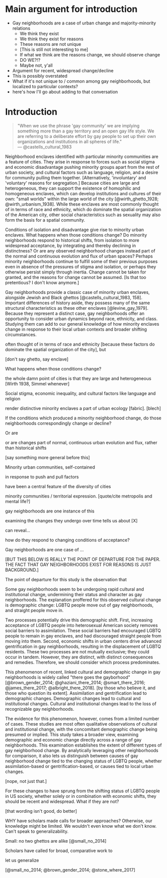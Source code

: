 ---
---

# Main argument for introduction

- Gay neighborhoods are a case of urban change and majority-minority relations
    - We think they exist
    - We think they exist for reasons
    - These reasons are not unique
    - [This is still not interesting to me]
    - If what we think are the reasons change, we should observe change
    - DO WE?!?
    - Maybe not, y'all
- Argument for recent, widespread change/decline
- This is possibly overstated
- What if it's not unique to / common among gay neighborhoods, but localized to particular contexts?
- here's how I'll go about adding to that conversation

# Introduction

> "When we use the phrase 'gay community' we are implying something more than a gay territory and an open gay life style. We are referring to a deliberate effort by gay people to set up their own organizations and institutions in all spheres of life."  
> — @castells_cultural_1983

Neighborhood enclaves identified with particular minority communities are a feature of cities. They arise in response to forces such as social stigma and economic disadvantage pushing minority groups apart from the rest of urban society, and cultural factors such as language, religion, and a desire for community pulling them together. [Alternatively, 'involuntary' and 'voluntary' reasons for segregation.] Because cities are large and heterogeneous, they can support the existence of homophilic and homogeneous enclaves, which can develop institutions and cultures of their own: "small worlds" within the large world of the city [@wirth_ghetto_1928; @wirth_urbanism_1938]. While these enclaves are most commonly thought of in terms of race and ethnicity, which do dominate the spatial organization of the American city, other social characteristics such as sexuality may also form the basis for a spatial community.

Conditions of isolation and disadvantage give rise to minority urban enclaves. What happens when those conditions change? Do minority neighborhoods respond to historical shifts, from isolation to more widespread acceptance, by integrating and thereby declining in distinctness? Or are any observed neighborhood changes instead part of the normal and continuous evolution and flux of urban spaces? Perhaps minority neighborhoods continue to fulfill some of their previous purposes even in absence of the pressures of stigma and isolation, or perhaps they otherwise persist simply through inertia. Change cannot be taken for granted, and the reasons for change cannot be assumed. [Is that too pretentious? I don't know anymore.]

Gay neighborhoods provide a classic case of minority urban enclaves, alongside Jewish and Black ghettos [@castells_cultural_1983, 158]. Important differences of history aside, they possess many of the same structural characteristics as these other enclaves [@levine_gay_1979]. Because they represent a distinct case, gay neighborhoods offer an opportunity to consider urban dynamics beyond race, ethnicity, and class. Studying them can add to our general knowledge of how minority enclaves change in response to their local urban contexts and broader shifting circumstances.

often thought of in terms of race and ethnicity [because these factors do dominate the spatial organization of the city], but

[don't say ghetto, say enclave]

What happens when those conditions change?

the whole damn point of cities is that they are large and heterogeneous [Wirth 1938, Simmel whenever]

Social stigma, economic inequality, and cultural factors like language and religion

render distinctive minority enclaves a part of urban ecology [fabric]. [blech]

If the conditions which produced a minority neighborhood change, do those neighborhoods correspondingly change or decline?

Or are

or are changes part of normal, continuous urban evolution and flux, rather than historical shifts

[say something more general before this]

Minority urban communities, self-contained

in response to push and pull factors

have been a central feature of the diversity of cities

minority communities / territorial expression. [quote/cite metropolis and mental life?]

gay neighborhoods are one instance of this

examining the changes they undergo over time tells us about [X]

can reveal...

how do they respond to changing conditions of acceptance?

Gay neighborhoods are one case of ...

[BUT THIS BELOW IS REALLY THE POINT OF DEPARTURE FOR THE PAPER. THE FACT THAT GAY NEIGHBORHOODS EXIST FOR REASONS IS JUST BACKGROUND.]

The point of departure for this study is the observation that

Some gay neighborhoods seem to be undergoing rapid cultural and institutional change, undermining their status and character as gay neighborhoods. The explanation proffered for this observed cultural change is demographic change: LGBTQ people move out of gay neighborhoods, and straight people move in.

Two processes potentially drive this demographic shift. First, increasing acceptance of LGBTQ people into heterosexual American society removes social barriers to assimilation. These social barriers had encouraged LGBTQ people to remain in gay enclaves, and had discouraged straight people from moving into them. Second, economic shifts in urban centers drive advanced gentrification in gay neighborhoods, resulting in the displacement of LGBTQ residents. These two processes are not mutually exclusive; they could occur in tandem. However, they are distinct, with distinct consequences and remedies. Therefore, we should consider which process predominates.

This phenomenon of recent, linked cultural and demographic change in gay neighborhoods is widely called "there goes the gayborhood" [@brown_gender_2014; @ghaziani_there_2014; @smart_there_2016; @james_there_2017; @albright_there_2018]. [by those who believe it, and those who question its extent]. Assimilation and gentrification lead to demographic changes. Demographic changes lead to cultural and institutional changes. Cultural and institutional changes lead to the loss of recognizable gay neighborhoods.

The evidence for this phenomenon, however, comes from a limited number of cases. These studies are most often qualitative observations of cultural and institutional change, with the concomitant demographic change being presumed or implied. This study takes a broader view, examining demographic and economic change directly across a range of gay neighborhoods. This examination establishes the extent of different types of gay neighborhood change. By analytically leveraging other neighborhoods for comparison, it also lets us distinguish between causes of gay neighborhood change tied to the changing status of LGBTQ people, whether assimilation-based or gentrification-based, or causes tied to local urban changes.

[nope, not just that.]

For these changes to have sprung from the shifting status of LGBTQ people in US society, whether solely or in combination with economic shifts, they should be recent and widespread. What if they are not?

[that wording isn't good, do better]

WHY have scholars made calls for broader approaches? Otherwise, our knowledge might be limited. We wouldn't even know what we don't know. Can't speak to generalizability.

Small: no two ghettos are alike [@small_no_2014]

Scholars have called for broad, comparative work to

let us generalize

[@small_no_2014; @brown_gender_2014; @stone_where_2017]
